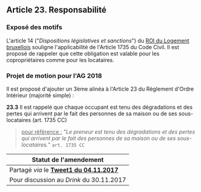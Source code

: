 ## Article 23. Responsabilité

### Exposé des motifs

L'article 14 ("*Dispositions législatives et sanctions*") du [ROI du Logement bruxellois](https://bobjr-1.github.io/Temp/Revue_ROI/ROI_Logement_Bxl_2016.pdf) souligne l'applicabilité de l'Article 1735 du Code Civil. Il est proposé de rappeler que cette obligation est valable pour les copropriétaires comme pour les locataires.

### Projet de motion pour l'AG 2018

Il est proposé d'ajouter un 3ème alinéa à l'Article 23 du Règlement d'Ordre Intérieur (majorité simple) :

**23.3** Il est rappelé que chaque occupant est tenu des dégradations et des pertes qui arrivent par le fait des personnes de sa maison ou de ses sous-locataires (art. 1735 CC)

> <u>pour référence :</u> "*Le preneur est tenu des dégradations et des pertes qui arrivent par le fait des personnes de sa maison ou de ses sous-locataires.*" `art. 1735 CC`

| Statut de l'amendement |
| --- |
| Partagé *via* le [**Tweet1 du 04.11.2017**](https://twitter.com/brab80webscom/status/926798131005595648) |
| Pour discussion au *Drink* du 30.11.2017 |


